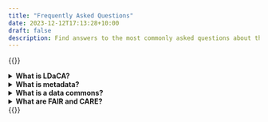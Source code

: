 ```yaml
---
title: "Frequently Asked Questions"
date: 2023-12-12T17:13:28+10:00
draft: false
description: Find answers to the most commonly asked questions about the project.
---
```


{{<raw>}}

<details>
  <summary>
    <b>What is LDaCA?</b>
    </summary>
  <p>
    The Language Data Commons of Australia is research infrastructure which aims to bring people, both academic and non-academic users, and data together. The data is nationally significant collections which represent language use in Australia, now and in our history. (See also ‘<a href="#what-is-a-data-commons">What is a data commons</a>?')
  </p>
</details>

<details>
    <summary>
        <b>What is metadata?</b>
    </summary>
    <p>
        Metadata is the information that defines and describes data.
        It is often referred to as data about data or information about data because it provides data users with information about the purpose, processes, and methods involved in the data collection. (Source: Australian Bureau of Statistics > <a href="https://www.abs.gov.au/statistics/understanding-statistics/statistical-terms-and-concepts/metadata" target="_blank">Metadata</a>). See also the <a href="../../resources/ldaca-resources/metadata/">metadata page on this site</a>.
    </p>
</details>

<details>
    <summary>
        <b>What is a data commons?</b>
    </summary>
    <p>
    A data commons is cloud-based infrastructure coupled with governance strategies and principles that allow a community to use, share, manage and analyse its data.
    <br>
    LDaCA is a language data commons serving researchers and community groups that are interested in language data.
    </p>

</details>

<details>
    <summary>
        <b>What are FAIR and CARE?</b>
    </summary>
    <p>
        These are two complementary sets of principles for data management and stewardship.
    </p>
    <p>
        According to the FAIR principles, data should be:
    </p>
    <ul>
        <li>Findable</li>
        <li>Accessible</li>
        <li>Interoperable</li>
        <li>Reuseable</li>
    </ul>
    <p>
        According to the CARE principles, developed by the Global Indigenous Data Alliance, our use of data should be guided by considering:
    </p>
    <ul>
        <li>Collective Benefit</li>
        <li>Authoruty to Control</li>
        <li>Responsibility</li>
        <li>Ethics</li>
    </ul>
    <p>
        The CARE principles were developed in relation to Indigenous data, but we believe that researchers should adopt this approach in all cases where the people who participate in our research can be seen to have some moral rights in the information they have contributed.
    </p>
    <p>
        While the FAIR principles are about making it easier to share and reuse data, the CARE principles ensure that data is used ethically.
    </p>
    <p>
         We have more information about these principles on our <a href="https://www.ldaca.edu.au/about/principles/">website</a> and in our <a href="https://www.ldaca.edu.au/news/posts/fair-and-care/">blog</a>.
    </p>

</details> 
{{</raw>}}
